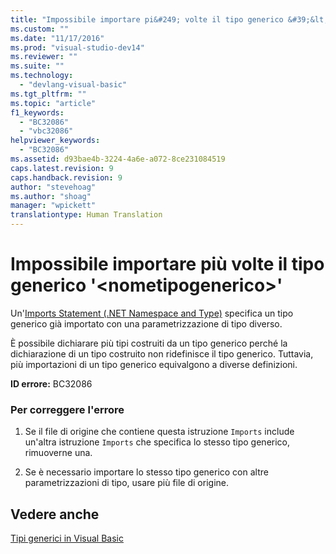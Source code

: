 ```yaml
---
title: "Impossibile importare pi&#249; volte il tipo generico &#39;&lt;nometipogenerico&gt;&#39; | Microsoft Docs"
ms.custom: ""
ms.date: "11/17/2016"
ms.prod: "visual-studio-dev14"
ms.reviewer: ""
ms.suite: ""
ms.technology: 
  - "devlang-visual-basic"
ms.tgt_pltfrm: ""
ms.topic: "article"
f1_keywords: 
  - "BC32086"
  - "vbc32086"
helpviewer_keywords: 
  - "BC32086"
ms.assetid: d93bae4b-3224-4a6e-a072-8ce231084519
caps.latest.revision: 9
caps.handback.revision: 9
author: "stevehoag"
ms.author: "shoag"
manager: "wpickett"
translationtype: Human Translation
---
```

# Impossibile importare pi&#249; volte il tipo generico &#39;&lt;nometipogenerico&gt;&#39;
Un'[Imports Statement \(.NET Namespace and Type\)](../../visual-basic/language-reference/statements/imports-statement-net-namespace-and-type.md) specifica un tipo generico già importato con una parametrizzazione di tipo diverso.  
  
 È possibile dichiarare più tipi costruiti da un tipo generico perché la dichiarazione di un tipo costruito non ridefinisce il tipo generico. Tuttavia, più importazioni di un tipo generico equivalgono a diverse definizioni.  
  
 **ID errore:** BC32086  
  
### Per correggere l'errore  
  
1.  Se il file di origine che contiene questa istruzione `Imports` include un'altra istruzione `Imports` che specifica lo stesso tipo generico, rimuoverne una.  
  
2.  Se è necessario importare lo stesso tipo generico con altre parametrizzazioni di tipo, usare più file di origine.  
  
## Vedere anche  
 [Tipi generici in Visual Basic](../../visual-basic/programming-guide/language-features/data-types/generic-types.md)
